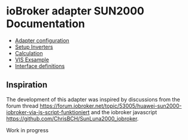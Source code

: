 # ioBroker adapter SUN2000 Documentation

* [Adapter configuration](./configuration.md)
* [Setup Inverters](./inverter.md)
* [Calculation](./calculation.md)
* [VIS Exsample](./vis.md)
* [Interface definitions](./definitions.md)

## Inspiration

The development of this adapter was inspired by discussions from the forum thread https://forum.iobroker.net/topic/53005/huawei-sun2000-iobroker-via-js-script-funktioniert and the iobroker javascript https://github.com/ChrisBCH/SunLuna2000_iobroker.

Work in progress
